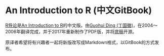 # An Introduction to R (中文GitBook)

[R导论](https://github.com/DingGuohui/R-intro-cn)是[An Introduction to R](https://cran.r-project.org/doc/manuals/r-release/R-intro.html#Logical-vectors)的中文版。由[Guohui Ding (丁国徽)](https://github.com/DingGuohui)，在2004～2006年翻译完成，并于2017年重新制作了PDF版，并将[底稿](https://github.com/DingGuohui/R-intro-cn)开源。

原译者希望将有兴趣者一起将新版改写成Markdown格式，以GitBook的方式发布。
